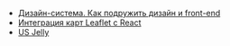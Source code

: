 * [Дизайн-система. Как подружить дизайн и front-end](/2017_11_11_gorodit/index.html)
* [Интеграция карт Leaflet с React](/2018-06-09_inner-conf/index.html)
* [US Jelly](/us-jelly/index.html)
